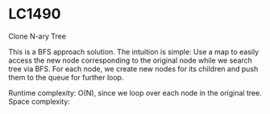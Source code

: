 # LC1490
Clone N-ary Tree

This is a BFS approach solution. The intuition is simple: Use a map to easily access the new node corresponding to the original node while we search tree via BFS. For each node, we create new nodes for its children and push them to the queue for further loop.

Runtime complexity: O(N), since we loop over each node in the original tree.
Space complexity: 
